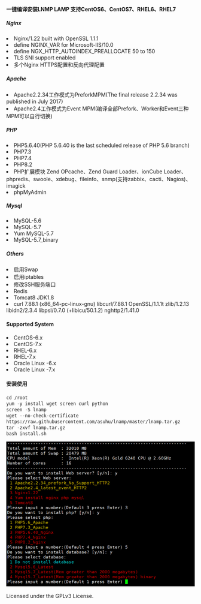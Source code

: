 #### 一键编译安装LNMP LAMP 支持CentOS6、CentOS7、RHEL6、RHEL7

##### Nginx

<li>Nginx/1.22 built with OpenSSL 1.1.1</li>
<li>define NGINX_VAR for Microsoft-IIS/10.0</li>
<li>define NGX_HTTP_AUTOINDEX_PREALLOCATE  50 to 150</li>
<li>TLS SNI support enabled</li>
<li>多个Nginx HTTPS配置和反向代理配置</li>

##### Apache

<li>Apache2.2.34工作模式为PreforkMPM(The final release 2.2.34 was published in July 2017)</li>
<li>Apache2.4工作模式为Event MPM(编译全部Prefork、Worker和Event三种MPM可以自行切换)</li>	 

##### PHP

<li>PHP5.6.40(PHP 5.6.40 is the last scheduled release of PHP 5.6 branch)</li>
<li>PHP7.3</li>
<li>PHP7.4</li>
<li>PHP8.2</li>
<li>PHP扩展模块 Zend OPcache、Zend Guard Loader、ionCube Loader、 phpredis、swoole、xdebug、fileinfo、snmp(支持zabbix、cacti、Nagios)、imagick</li>
<li>phpMyAdmin</li>

##### Mysql

<li>MySQL-5.6</li>
<li>MySQL-5.7</li>
<li>Yum MySQL-5.7</li>
<li>MySQL-5.7_binary</li>

##### Others

<li>启用Swap</li>
<li>启用iptables</li>
<li>修改SSH服务端口</li>  	 
<li>Redis</li>
<li>Tomcat8 JDK1.8</li>
<li>curl 7.88.1 (x86_64-pc-linux-gnu) libcurl/7.88.1 OpenSSL/1.1.1t zlib/1.2.13 libidn2/2.3.4 libpsl/0.7.0 (+libicu/50.1.2) nghttp2/1.41.0</li>

#### Supported System

<li>CentOS-6.x</li>
<li>CentOS-7.x</li>
<li>RHEL-6.x</li>
<li>RHEL-7.x</li>
<li>Oracle Linux -6.x</li>
<li>Oracle Linux -7.x</li>

#### 安装使用

```shell
cd /root
yum -y install wget screen curl python
screen -S lnamp
wget --no-check-certificate https://raw.githubusercontent.com/asuhu/lnamp/master/lnamp.tar.gz
tar -zxvf lnamp.tar.gz
bash install.sh
```

![](https://raw.githubusercontent.com/asuhu/lnamp/master/lnmp.png)

Licensed under the GPLv3 License.